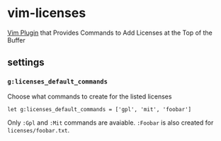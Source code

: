 vim-licenses
============

[Vim Plugin][] that Provides Commands to Add Licenses at the Top of the Buffer

[Vim Plugin]: http://www.vim.org/scripts/script.php?script_id=4871

settings
--------

### `g:licenses_default_commands`

Choose what commands to create for the listed licenses

```vim
let g:licenses_default_commands = ['gpl', 'mit', 'foobar']
```

Only `:Gpl` and `:Mit` commands are avaiable. `:Foobar` is also created for `licenses/foobar.txt`.
